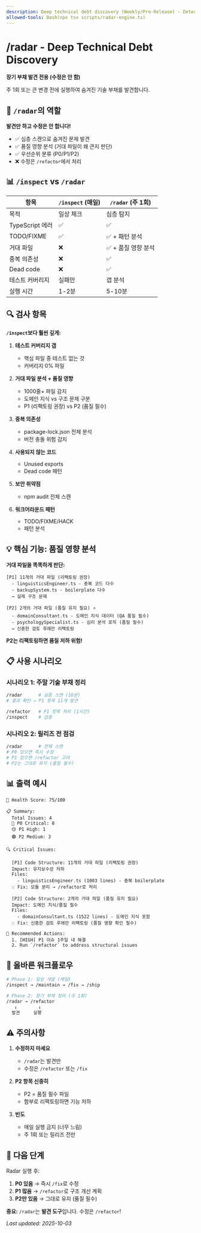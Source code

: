 ```yaml
---
description: Deep technical debt discovery (Weekly/Pre-Release) - Detection only, no fixes
allowed-tools: Bash(npx tsx scripts/radar-engine.ts)
---
```


# /radar - Deep Technical Debt Discovery

**장기 부채 발견 전용 (수정은 안 함)**

주 1회 또는 큰 변경 전에 실행하여 숨겨진 기술 부채를 발견합니다.

## 🎯 `/radar`의 역할

**발견만 하고 수정은 안 합니다!**

- ✅ 심층 스캔으로 숨겨진 문제 발견
- ✅ 품질 영향 분석 (거대 파일이 왜 큰지 판단)
- ✅ 우선순위 분류 (P0/P1/P2)
- ❌ 수정은 `/refactor`에서 처리

## 📊 `/inspect` vs `/radar`

| 항목            | `/inspect` (매일) | `/radar` (주 1회)   |
| --------------- | ----------------- | ------------------- |
| 목적            | 일상 체크         | 심층 탐지           |
| TypeScript 에러 | ✅                | ✅                  |
| TODO/FIXME      | ✅                | ✅ + 패턴 분석      |
| 거대 파일       | ❌                | ✅ + 품질 영향 분석 |
| 중복 의존성     | ❌                | ✅                  |
| Dead code       | ❌                | ✅                  |
| 테스트 커버리지 | 실패만            | 갭 분석             |
| 실행 시간       | 1-2분             | 5-10분              |

## 🔍 검사 항목

**`/inspect`보다 훨씬 깊게:**

1. **테스트 커버리지 갭**

   - 핵심 파일 중 테스트 없는 것
   - 커버리지 0% 파일

2. **거대 파일 분석 + 품질 영향**

   - 1000줄+ 파일 감지
   - 도메인 지식 vs 구조 문제 구분
   - P1 (리팩토링 권장) vs P2 (품질 필수)

3. **중복 의존성**

   - package-lock.json 전체 분석
   - 버전 충돌 위험 감지

4. **사용되지 않는 코드**

   - Unused exports
   - Dead code 패턴

5. **보안 취약점**

   - npm audit 전체 스캔

6. **워크어라운드 패턴**
   - TODO/FIXME/HACK
   - 패턴 분석

## 💡 핵심 기능: 품질 영향 분석

**거대 파일을 똑똑하게 판단:**

```
[P1] 11개의 거대 파일 (리팩토링 권장)
  - linguisticsEngineer.ts - 중복 코드 다수
  - backupSystem.ts - boilerplate 다수
  → 실제 구조 문제

[P2] 2개의 거대 파일 (품질 유지 필요) ⭐
  - domainConsultant.ts - 도메인 지식 데이터 (QA 품질 필수)
  - psychologySpecialist.ts - 심리 분석 로직 (품질 필수)
  → 신중한 검토 후에만 리팩토링
```

**P2는 리팩토링하면 품질 저하 위험!**

## 📋 사용 시나리오

### 시나리오 1: 주말 기술 부채 정리

```bash
/radar      # 심층 스캔 (10분)
# 결과 확인 → P1 항목 11개 발견

/refactor   # P1 항목 처리 (1시간)
/inspect    # 검증
```

### 시나리오 2: 릴리즈 전 점검

```bash
/radar      # 전체 스캔
# P0 있으면 즉시 수정
# P1 있으면 /refactor 고려
# P2는 그대로 유지 (품질 필수)
```

## 📊 출력 예시

```
🎯 Health Score: 75/100

📋 Summary:
  Total Issues: 4
  🔴 P0 Critical: 0
  🟡 P1 High: 1
  🟢 P2 Medium: 3

🔍 Critical Issues:

  [P1] Code Structure: 11개의 거대 파일 (리팩토링 권장)
  Impact: 유지보수성 저하
  Files:
    - linguisticsEngineer.ts (1003 lines) - 중복 boilerplate
  💡 Fix: 모듈 분리 → /refactor로 처리

  [P2] Code Structure: 2개의 거대 파일 (품질 유지 필요)
  Impact: 도메인 지식/품질 필수
  Files:
    - domainConsultant.ts (1522 lines) - 도메인 지식 포함
  💡 Fix: 신중한 검토 후에만 리팩토링 (품질 영향 확인 필수)

🚀 Recommended Actions:
  1. [HIGH] P1 이슈 1주일 내 해결
  2. Run `/refactor` to address structural issues
```

## 🔄 올바른 워크플로우

```bash
# Phase 1: 일상 개발 (매일)
/inspect → /maintain → /fix → /ship

# Phase 2: 장기 부채 정리 (주 1회)
/radar → /refactor
   ↓        ↓
  발견     실행
```

## ⚠️ 주의사항

1. **수정하지 마세요**

   - `/radar`는 발견만
   - 수정은 `/refactor` 또는 `/fix`

2. **P2 항목 신중히**

   - P2 = 품질 필수 파일
   - 함부로 리팩토링하면 기능 저하

3. **빈도**
   - 매일 실행 금지 (너무 느림)
   - 주 1회 또는 릴리즈 전만

## 📌 다음 단계

Radar 실행 후:

1. **P0 있음** → 즉시 `/fix`로 수정
2. **P1 많음** → `/refactor`로 구조 개선 계획
3. **P2만 있음** → 그대로 유지 (품질 필수)

**중요:** `/radar`는 **발견 도구**입니다. 수정은 `/refactor`!

_Last updated: 2025-10-03_
